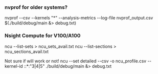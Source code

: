 ### nvprof for older systems?
nvprof --csv --kernels "*" --analysis-metrics --log-file nvprof_output.csv $(./build/debug/main &> debug.txt)



### Nsight Compute for V100/A100
ncu --list-sets > ncu_sets_avail.txt
ncu --list-sections > ncu_sections_avail.txt

Not sure if will work or not!
ncu --set detailed --csv -o ncu_profile.csv --kernel-id ::*:"3|4|5" ./build/debug/main &> debug.txt